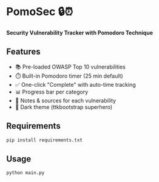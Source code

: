# PomoSec 🔒⏰
**Security Vulnerability Tracker with Pomodoro Technique**

## Features
- 📚 Pre-loaded OWASP Top 10 vulnerabilities
- ⏱️ Built-in Pomodoro timer (25 min default)
- ✅ One-click "Complete" with auto-time tracking
- 📊 Progress bar per category
- 📝 Notes & sources for each vulnerability
- 🎨 Dark theme (ttkbootstrap superhero)

## Requirements
```bash
pip install requirements.txt
```

## Usage
```bash
python main.py
```
